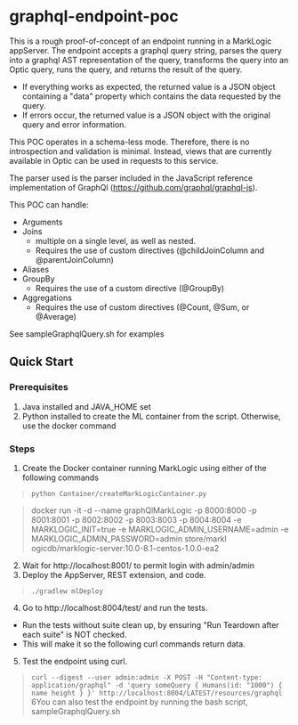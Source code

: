 # graphql-endpoint-poc

This is a rough proof-of-concept of an endpoint running in a MarkLogic appServer.
The endpoint accepts a graphql query string, parses the query into a graphql AST representation of the query, 
transforms the query into an Optic query, runs the query, and returns the result of the query.
- If everything works as expected, the returned value is a JSON object containing a "data" property which contains the data requested by the query.
- If errors occur, the returned value is a JSON object with the original query and error information.

This POC operates in a schema-less mode. Therefore, there is no introspection and validation is minimal.
Instead, views that are currently available in Optic can be used in requests to this service.

The parser used is the parser included in the JavaScript reference implementation of GraphQl (https://github.com/graphql/graphql-js). 

This POC can handle:
- Arguments
- Joins 
  - multiple on a single level, as well as nested.
  - Requires the use of custom directives (@childJoinColumn and @parentJoinColumn)
- Aliases
- GroupBy
  - Requires the use of a custom directive (@GroupBy)
- Aggregations
  - Requires the use of custom directives (@Count, @Sum, or @Average)

See sampleGraphqlQuery.sh for examples

## Quick Start
### Prerequisites
1. Java installed and JAVA_HOME set
2. Python installed to create the ML container from the script. Otherwise, use the docker command
### Steps
1. Create the Docker container running MarkLogic using either of the following commands
>`python Container/createMarkLogicContainer.py`

>  docker run -it -d --name graphQlMarkLogic -p 8000:8000 -p 8001:8001 -p 8002:8002 -p 8003:8003 -p 8004:8004 -e MARKLOGIC_INIT=true -e MARKLOGIC_ADMIN_USERNAME=admin -e MARKLOGIC_ADMIN_PASSWORD=admin store/markl
ogicdb/marklogic-server:10.0-8.1-centos-1.0.0-ea2
2. Wait for http://localhost:8001/ to permit login with admin/admin
3. Deploy the AppServer, REST extension, and code.
>`./gradlew mlDeploy`
4. Go to http://localhost:8004/test/ and run the tests.
- Run the tests without suite clean up, by ensuring "Run Teardown after each suite" is NOT checked.
- This will make it so the following curl commands return data.
5. Test the endpoint using curl.
>`curl --digest --user admin:admin -X POST -H "Content-type: application/graphql" -d 'query someQuery { Humans(id: "1000") { name height } }' http://localhost:8004/LATEST/resources/graphql`
6You can also test the endpoint by running the bash script, sampleGraphqlQuery.sh
